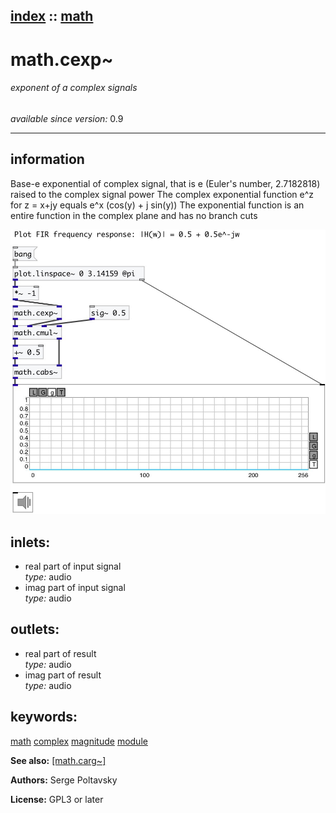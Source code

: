 [index](index.html) :: [math](category_math.html)
---

# math.cexp~

###### exponent of a complex signals

*available since version:* 0.9

---


## information
Base-e exponential of complex signal, that is e (Euler&#39;s number, 2.7182818) raised to the complex signal power The complex exponential function e^z for z = x+jy equals e^x (cos(y) + j sin(y)) The exponential function is an entire function in the complex plane and has no branch cuts


[![example](../examples/img/math.cexp~.jpg)](../examples/pd/math.cexp~.pd)









## inlets:

* real part of input signal<br>
_type:_ audio
* imag part of input signal<br>
_type:_ audio



## outlets:

* real part of result<br>
_type:_ audio
* imag part of result<br>
_type:_ audio



## keywords:

[math](keywords/math.html)
[complex](keywords/complex.html)
[magnitude](keywords/magnitude.html)
[module](keywords/module.html)



**See also:**
[\[math.carg~\]](math.carg~.html)




**Authors:** Serge Poltavsky




**License:** GPL3 or later





